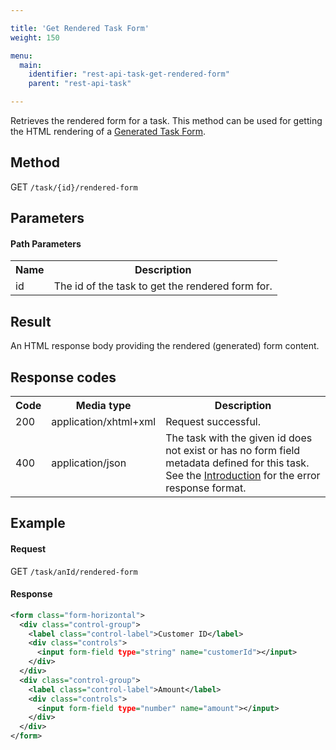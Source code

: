 ```yaml
---

title: 'Get Rendered Task Form'
weight: 150

menu:
  main:
    identifier: "rest-api-task-get-rendered-form"
    parent: "rest-api-task"

---
```



Retrieves the rendered form for a task. This method can be used for getting the HTML rendering of a [Generated Task Form](ref:/guides/user-guide/#task-forms-generated-task-forms).

Method
--------------

GET `/task/{id}/rendered-form`


Parameters
--------------

#### Path Parameters

<table class="table table-striped">
  <tr>
    <th>Name</th>
    <th>Description</th>
  </tr>
  <tr>
    <td>id</td>
    <td>The id of the task to get the rendered form for.</td>
  </tr>
</table>


Result
--------------

An HTML response body providing the rendered (generated) form content.

Response codes
--------------

<table class="table table-striped">
  <tr>
    <th>Code</th>
    <th>Media type</th>
    <th>Description</th>
  </tr>
  <tr>
    <td>200</td>
    <td>application/xhtml+xml</td>
    <td>Request successful.</td>
  </tr>
  <tr>
    <td>400</td>
    <td>application/json</td>
    <td>The task with the given id does not exist or has no form field metadata defined for this task. See the <a href="ref:#overview-introduction">Introduction</a> for the error response format.</td>
  </tr>
</table>


Example
--------------

#### Request

GET `/task/anId/rendered-form`

#### Response

```xml
<form class="form-horizontal">
  <div class="control-group">
    <label class="control-label">Customer ID</label>
    <div class="controls">
      <input form-field type="string" name="customerId"></input>
    </div>
  </div>
  <div class="control-group">
    <label class="control-label">Amount</label>
    <div class="controls">
      <input form-field type="number" name="amount"></input>
    </div>
  </div>
</form>
```
